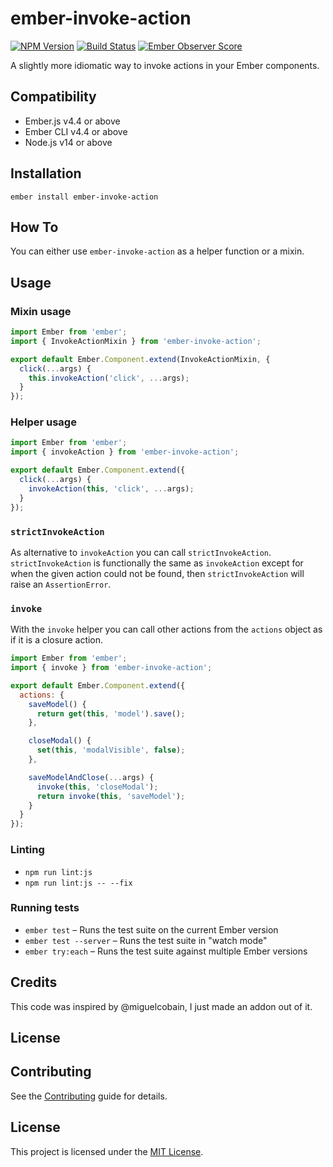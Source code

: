 # ember-invoke-action
[![NPM Version](https://badge.fury.io/js/ember-invoke-action.svg)](http://badge.fury.io/js/ember-invoke-action)
[![Build Status](https://travis-ci.org/martndemus/ember-invoke-action.svg?branch=master)](https://travis-ci.org/martndemus/ember-invoke-action)
[![Ember Observer Score](http://emberobserver.com/badges/ember-invoke-action.svg)](http://emberobserver.com/addons/ember-invoke-action)

A slightly more idiomatic way to invoke actions in your Ember components.

## Compatibility

* Ember.js v4.4 or above
* Ember CLI v4.4 or above
* Node.js v14 or above


## Installation

```
ember install ember-invoke-action
```

## How To

You can either use `ember-invoke-action` as a helper function or a mixin.
## Usage

### Mixin usage

```javascript
import Ember from 'ember';
import { InvokeActionMixin } from 'ember-invoke-action';

export default Ember.Component.extend(InvokeActionMixin, {
  click(...args) {
    this.invokeAction('click', ...args);
  }
});
```

### Helper usage

```javascript
import Ember from 'ember';
import { invokeAction } from 'ember-invoke-action';

export default Ember.Component.extend({
  click(...args) {
    invokeAction(this, 'click', ...args);
  }
});
```

### `strictInvokeAction`

As alternative to `invokeAction` you can call `strictInvokeAction`.
`strictInvokeAction` is functionally the same as `invokeAction` except for when
the given action could not be found, then `strictInvokeAction` will raise an
`AssertionError`.

### `invoke`

With the `invoke` helper you can call other actions from the `actions` object as
if it is a closure action.

```javascript
import Ember from 'ember';
import { invoke } from 'ember-invoke-action';

export default Ember.Component.extend({
  actions: {
    saveModel() {
      return get(this, 'model').save();
    },

    closeModal() {
      set(this, 'modalVisible', false);
    },

    saveModelAndClose(...args) {
      invoke(this, 'closeModal');
      return invoke(this, 'saveModel');
    }
  }
});
```

### Linting

* `npm run lint:js`
* `npm run lint:js -- --fix`

### Running tests

* `ember test` – Runs the test suite on the current Ember version
* `ember test --server` – Runs the test suite in "watch mode"
* `ember try:each` – Runs the test suite against multiple Ember versions

## Credits

This code was inspired by @miguelcobain, I just made an addon out of it.

License
------------------------------------------------------------------------------
## Contributing

See the [Contributing](CONTRIBUTING.md) guide for details.


## License

This project is licensed under the [MIT License](LICENSE.md).
